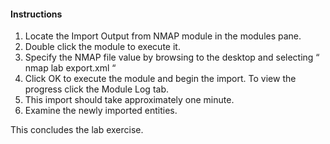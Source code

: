 #### Instructions

1. Locate the Import Output from NMAP module in the modules pane.  
2. Double click the module to execute it. 
3. Specify the NMAP file value by browsing to the desktop and selecting “ nmap lab export.xml “ 
4. Click OK to execute the module and begin the import. To view the progress click the Module Log tab.
5. This import should take approximately one minute.  
6. Examine the newly imported entities. 

This concludes the lab exercise.
